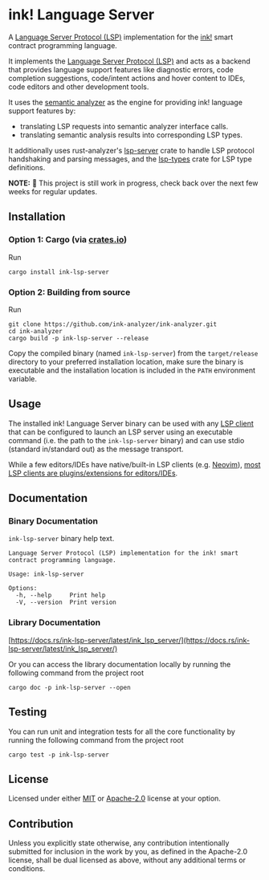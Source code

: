 # ink! Language Server

A [Language Server Protocol (LSP)](https://microsoft.github.io/language-server-protocol/) implementation for the [ink!](https://use.ink/) smart contract programming language.

It implements the [Language Server Protocol (LSP)](https://microsoft.github.io/language-server-protocol/) and acts as a backend that provides language support features like diagnostic errors, code completion suggestions, code/intent actions and hover content to IDEs, code editors and other development tools.

It uses the [semantic analyzer](https://github.com/ink-analyzer/ink-analyzer/tree/master/crates/analyzer) as the engine for providing ink! language support features by:
- translating LSP requests into semantic analyzer interface calls.
- translating semantic analysis results into corresponding LSP types.

It additionally uses rust-analyzer's [lsp-server](https://docs.rs/lsp-server/latest/lsp_server/) crate to handle LSP protocol handshaking and parsing messages, and the [lsp-types](https://docs.rs/lsp-types/latest/lsp_types/) crate for LSP type definitions.

**NOTE:** 🚧 This project is still work in progress, check back over the next few weeks for regular updates.

## Installation

### Option 1: Cargo (via [crates.io](https://crates.io/crates/ink-lsp-server))

Run

```shell
cargo install ink-lsp-server
```

### Option 2: Building from source

Run
```shell
git clone https://github.com/ink-analyzer/ink-analyzer.git
cd ink-analyzer
cargo build -p ink-lsp-server --release
```

Copy the compiled binary (named `ink-lsp-server`) from the `target/release` directory to your preferred installation location, make sure the binary is executable and the installation location is included in the `PATH` environment variable.

## Usage

The installed ink! Language Server binary can be used with any [LSP client](https://microsoft.github.io/language-server-protocol/implementors/tools/) that can be configured to launch an LSP server using an executable command (i.e. the path to the `ink-lsp-server` binary) and can use stdio (standard in/standard out) as the message transport.

While a few editors/IDEs have native/built-in LSP clients (e.g. [Neovim](https://neovim.io/doc/user/lsp.html)), [most LSP clients are plugins/extensions for editors/IDEs](https://microsoft.github.io/language-server-protocol/implementors/tools/).

## Documentation

### Binary Documentation

`ink-lsp-server` binary help text.
```console
Language Server Protocol (LSP) implementation for the ink! smart contract programming language.

Usage: ink-lsp-server

Options:
  -h, --help     Print help
  -V, --version  Print version
```

### Library Documentation

[https://docs.rs/ink-lsp-server/latest/ink_lsp_server/](https://docs.rs/ink-lsp-server/latest/ink_lsp_server/)

Or you can access the library documentation locally by running the following command from the project root

```shell
cargo doc -p ink-lsp-server --open
```

## Testing

You can run unit and integration tests for all the core functionality by running the following command from the project root

```shell
cargo test -p ink-lsp-server
```

## License

Licensed under either [MIT](https://github.com/ink-analyzer/ink-analyzer/blob/master/LICENSE-MIT) or [Apache-2.0](https://github.com/ink-analyzer/ink-analyzer/blob/master/LICENSE-APACHE) license at your option.

## Contribution

Unless you explicitly state otherwise, any contribution intentionally submitted
for inclusion in the work by you, as defined in the Apache-2.0 license, shall be
dual licensed as above, without any additional terms or conditions.
